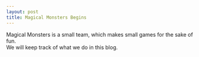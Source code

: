 ```yaml
---
layout: post
title: Magical Monsters Begins
---
```


Magical Monsters is a small team, which makes small games for the sake of fun.  
We will keep track of what we do in this blog. 
